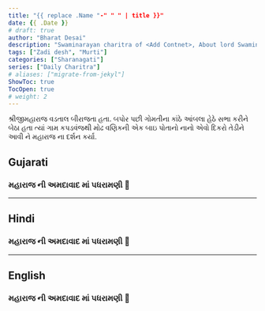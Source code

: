 ```yaml
---
title: "{{ replace .Name "-" " " | title }}"
date: {{ .Date }}
# draft: true
author: "Bharat Desai"
description: "Swaminarayan charitra of <Add Contnet>, About lord Swaminarayan"
tags: ["Zadi desh", "Murti"]
categories: ["Sharanagati"]
series: ["Daily Charitra"]
# aliases: ["migrate-from-jekyl"]
ShowToc: true
TocOpen: true
# weight: 2
---
```


<!-- this Content Here will shown id listing page till "more" tag -->
શ્રીજીમહારાજ વડતાલ બીરાજતા હતા. બપોર પછી ગોમતીના કાંઠે આંબલા હેઠે સભા કરીને બેઠા હતા ત્યાં ગામ કપડવંજથી મોઢ વણિકની એક બાઇ પોતાનો નાનો એવો દિકરો તેડીને આવી ને મહારાજ ના દર્શન કર્યા. 

<!--more-->


<!-- Remove this and start Content Here -->
## Gujarati
### મહારાજ ની અમદાવાદ માં પધરામણી :tada:



----
## Hindi
### મહારાજ ની અમદાવાદ માં પધરામણી :tada:


----
## English
### મહારાજ ની અમદાવાદ માં પધરામણી :tada: